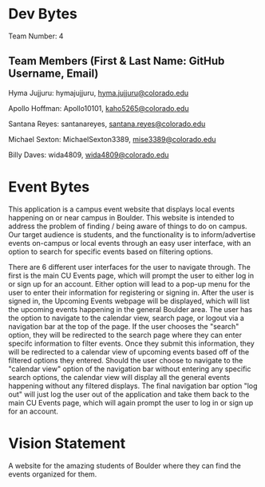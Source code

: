 # Dev Bytes
Team Number: 4

## Team Members (First & Last Name: GitHub Username, Email)
Hyma Jujjuru: hymajujjuru, hyma.jujjuru@colorado.edu

Apollo Hoffman: Apollo10101, kaho5265@colorado.edu

Santana Reyes: santanareyes, santana.reyes@colorado.edu

Michael Sexton: MichaelSexton3389, mise3389@colorado.edu

Billy Daves: wida4809, wida4809@colorado.edu

# Event Bytes
This application is a campus event website that displays local events happening on or near campus in Boulder. This website is intended to address the problem of finding  / being aware of things to do on campus. Our target audience is students, and the functionality is to  inform/advertise events on-campus or local events through an easy user interface, with an option to search for specific events based on filtering options.

There are 6 different user interfaces for the user to navigate through. The first is the main CU Events page, which will prompt the user to either log in or sign up for an account. Either option will lead to a pop-up menu for the user to enter their information for registering or signing in. After the user is signed in, the Upcoming Events webpage will be displayed, which will list the upcoming events happening in the general Boulder area. The user has the option to navigate to the calendar view, search page, or logout via a navigation bar at the top of the page. If the user chooses the "search" option, they will be redirected to the search page where they can enter specifc information to filter events. Once they submit this information, they will be redirected to a calendar view of upcoming events based off of the filtered options they entered. Should the user choose to navigate to the "calendar view" option of the navigation bar without entering any specific search options, the calendar view will display all the general events happening without any filtered displays. The final navigation bar option "log out" will just log the user out of the application and take them back to the main CU Events page, which will again prompt the user to log in or sign up for an account.

# Vision Statement
A website for the amazing students of Boulder where they can find the events organized for them.
